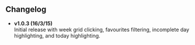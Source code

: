 ## Changelog
- **v1.0.3 (16/3/15)**  
Initial release with week grid clicking, favourites filtering, incomplete day highlighting, and today highlighting.

